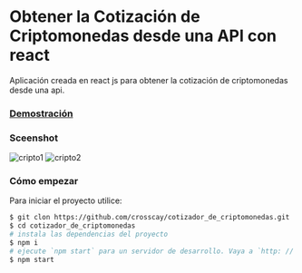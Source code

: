 # Obtener la Cotización de Criptomonedas desde una API con react
Aplicación creada en react js para obtener la cotización de criptomonedas desde una api.

### [Demostración](https://crosscay.github.io/cotizador_de_criptomonedas/)

### Sceenshot
![cripto1](https://user-images.githubusercontent.com/15184739/90995951-0ffdf700-e583-11ea-9d94-fbc7fb56c08c.PNG)
![cripto2](https://user-images.githubusercontent.com/15184739/90995971-1a1ff580-e583-11ea-8982-43eb558438bc.PNG)

### Cómo empezar

Para iniciar el proyecto utilice:

```bash
$ git clon https://github.com/crosscay/cotizador_de_criptomonedas.git
$ cd cotizador_de_criptomonedas
# instala las dependencias del proyecto
$ npm i
# ejecute `npm start` para un servidor de desarrollo. Vaya a `http: // localhost: 3000 /`. La aplicación se volverá a cargar automáticamente si cambia alguno de los archivos de origen.
$ npm start
```